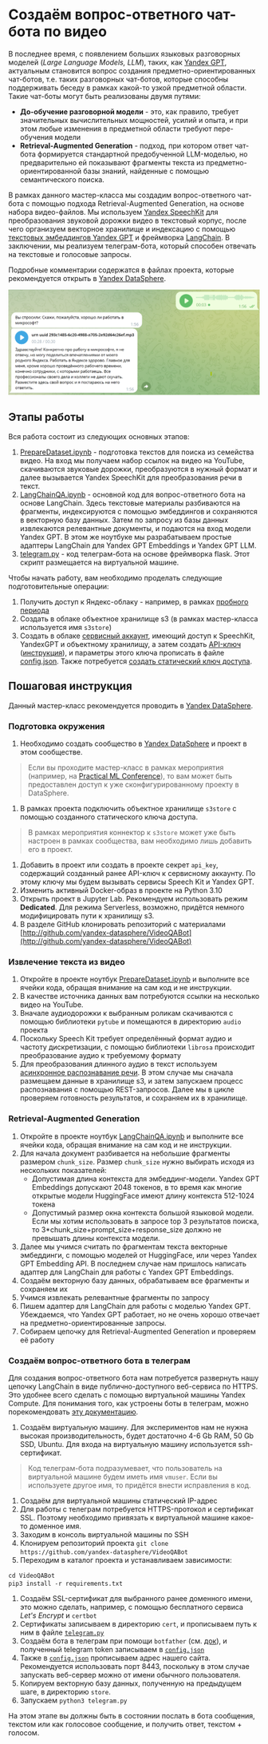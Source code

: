 # Создаём вопрос-ответного чат-бота по видео

В последнее время, с появлением больших языковых разговорных моделей (*Large Language Models, LLM*), таких, как [Yandex GPT](https://cloud.yandex.ru/services/yandexgpt), актуальным становится вопрос создания предметно-ориентированных чат-ботов, т.е. таких разговорных чат-ботов, которые способны поддерживать беседу в рамках какой-то узкой предметной области. Такие чат-боты могут быть реализованы двумя путями:

* **До-обучение разговорной модели** - это, как правило, требует значительных вычислительных мощностей, усилий и опыта, и при этом любые изменения в предметной области требуют пере-обучения модели
* **Retrieval-Augmented Generation** - подход, при котором ответ чат-бота формируется стандартной предобученной LLM-моделью, но предварительно ей показывают фрагменты текста из предметно-ориентированной базы знаний, найденные с помощью семантического поиска.

В рамках данного мастер-класса мы создадим вопрос-ответного чат-бота с помощью подхода Retrieval-Augmented Generation, на основе набора видео-файлов. Мы используем [Yandex SpeechKit](https://cloud.yandex.ru/services/speechkit) для преобразования звуковой дорожки видео в текстовый корпус, после чего организуем векторное хранилище и индексацию с помощью [текстовых эмбеддингов Yandex GPT](https://cloud.yandex.ru/docs/yandexgpt/api-ref/Embeddings/) и фреймворка [LangChain](https://www.langchain.com/). В заключении, мы реализуем телеграм-бота, который способен отвечать на текстовые и голосовые запросы.

Подробные комментарии содержатся в файлах проекта, которые рекомендуется открыть в [Yandex DataSphere](https://cloud.yandex.ru/services/datasphere).

![Скриншот работающего бота](images/scrshot.png)

## Этапы работы

Вся работа состоит из следующих основных этапов:

1. [PrepareDataset.ipynb](PrepareDataset.ipynb) - подготовка текстов для поиска из семейства видео. На вход мы получаем набор ссылок на видео на YouTube, скачиваются звуковые дорожки, преобразуются в нужный формат и далее вызывается Yandex SpeechKit для преобразования речи в текст.
1. [LangChainQA.ipynb](LangChainQA.ipynb) - основной код для вопрос-ответного бота на основе LangChain. Здесь текстовые материалы разбиваются на фрагменты, индексируются с помощью эмбеддингов и сохраняются в векторную базу данных. Затем по запросу из базы данных извлекаются релевантные документы, и подаются на вход модели Yandex GPT. В этом же ноутбуке мы разрабатываем простые адаптеры LangChain для Yandex GPT Embeddings и Yandex GPT LLM.
1. [telegram.py](telegram.py) - код телеграм-бота на основе фреймворка flask. Этот скрипт размещается на виртуальной машине.

Чтобы начать работу, вам необходимо проделать следующие подготовительные операции:

1. Получить доступ к Яндекс-облаку - например, в рамках [пробного периода](https://cloud.yandex.ru/docs/free-trial/)
1. Создать в облаке объектное хранилище s3 (в рамках мастер-класса используется имя `s3store`)
1. Создать в облаке [сервисный аккаунт](https://cloud.yandex.ru/docs/iam/concepts/users/service-accounts), имеющий доступ к SpeechKit, YandexGPT и объектному хранилищу, а затем создать [API-ключ](https://cloud.yandex.ru/docs/iam/concepts/authorization/api-key) ([инструкция](https://cloud.yandex.ru/docs/iam/operations/api-key/create)), и параметры этого ключа прописать в файле [config.json](config.json). Также потребуется [создать статический ключ доступа](https://cloud.yandex.ru/docs/iam/operations/sa/create-access-key).

## Пошаговая инструкция

Данный мастер-класс рекомендуется проводить в [Yandex DataSphere](https://cloud.yandex.ru/services/datasphere).

### Подготовка окружения
1. Необходимо создать сообщество в [Yandex DataSphere](https://cloud.yandex.ru/services/datasphere) и проект в этом сообществе.
> Если вы проходите мастер-класс в рамках мероприятия (например, на [Practical ML Conference](https://pmlconf.yandex.ru/)), то вам может быть предоставлен доступ к уже сконфигурированному проекту в DataSphere. 
1. В рамках проекта подключить объектное хранилище `s3store` с помощью созданного статического ключа доступа.
> В рамках мероприятия коннектор к `s3store` может уже быть настроен в рамках сообщества, вам необходимо лишь добавить его в проект.
1. Добавить в проект или создать в проекте секрет `api_key`, содержащий созданный ранее API-ключ к сервисному аккаунту. По этому ключу мы будем вызывать сервисы Speech Kit и Yandex GPT.
1. Изменить активный Docker-образ в проекте на Python 3.10
1. Открыть проект в Jupyter Lab. Рекомендуем использовать режим **Dedicated**. Для режима Serverless, возможно, придётся немного модифицировать пути к хранилищу s3.
1. В разделе GitHub клонировать репозиторий с материалами [http://github.com/yandex-datasphere/VideoQABot](http://github.com/yandex-datasphere/VideoQABot)

### Извлечение текста из видео
1. Откройте в проекте ноутбук [PrepareDataset.ipynb](PrepareDataset.ipynb) и выполните все ячейки кода, обращая внимание на сам код и не инструкции.
1. В качестве источника данных вам потребуются ссылки на несколько видео на YouTube.
1. Вначале аудиодорожки к выбранным роликам скачиваются с помощью библиотеки `pytube` и помещаются в директорию `audio` проекта
1. Поскольку Speech Kit требует определённый формат аудио и частоту дискретизации, с помощью библиотеки `librosa` происходит преобразование аудио к требуемому формату
1. Для преобразования длинного аудио в текст используем [асинхронное распознавание речи](https://cloud.yandex.ru/docs/speechkit/stt/transcribation). В этом случае мы сначала размещаем данные в хранилище s3, и затем запускаем процесс распознавания с помощью REST-запросов. Далее мы в цикле проверяем готовность результатов, и сохраняем их в хранилище.

### Retrieval-Augmented Generation
1. Откройте в проекте ноутбук [LangChainQA.ipynb](LangChainQA.ipynb) и выполните все ячейки кода, обращая внимание на сам код и не инструкции.
1. Для начала документ разбивается на небольшие фрагменты размером `chunk_size`. Размер `chunk_size` нужно выбирать исходя из нескольких показателей:
    * Допустимая длина контекста для эмбеддинг-модели. Yandex GPT Embeddings допускают 2048 токенов, в то время как многие открытые модели HuggingFace имеют длину контекста 512-1024 токена
    * Допустимый размер окна контекста большой языковой модели. Если мы хотим использовать в запросе top 3 результатов поиска, то 3*chunk_size+prompt_size+response_size должно не превышать длины контекста модели.
1. Далее мы учимся считать по фрагментам текста векторные эмбеддинги, с помощью моделей от HuggingFace, или через Yandex GPT Embedding API. В последнем случае нам пришлось написать адаптер для LangChain для работы с Yandex GPT Embeddings.
1. Создаём векторную базу данных, обрабатываем все фрагменты и сохраняем их
1. Учимся извлекать релевантные фрагменты по запросу
1. Пишем адаптер для LangChain для работы с моделью Yandex GPT. Убеждаемся, что Yandex GPT работает, но не очень хорошо отвечает на предметно-ориентированные запросы.
1. Собираем цепочку для Retrieval-Augmented Generation и проверяем её работу

### Создаём вопрос-ответного бота в телеграм
Для создания вопрос-ответного бота нам потребуется развернуть нашу цепочку LangChain в виде публично-доступного веб-сервиса по HTTPS. Это удобнее всего сделать с помощью виртуальной машины Yandex Compute. Для понимания того, как устроены боты в телеграм, можно порекомендовать [эту документацию](https://core.telegram.org/bots/tutorial).

1. Создаём виртуальную машину. Для экспериментов нам не нужна высокая производительность, будет достаточно 4-6 Gb RAM, 50 Gb SSD, Ubuntu. Для входа на виртуальную машину используется ssh-сертификат.
> Код телеграм-бота подразумевает, что пользователь на виртуальной машине будем иметь имя `vmuser`. Если вы используете другое имя, то придётся внести исправления в код.
1. Создаём для виртуальной машины статический IP-адрес
1. Для работы с телеграм потребуется HTTPS-протокол и сертификат SSL. Поэтому необходимо привязать к виртуальной машине какое-то доменное имя.
1. Заходим в консоль виртуальной машины по SSH
1. Клонируем репозиторий проекта `git clone https://github.com/yandex-datasphere/VideoQABot`
1. Переходим в каталог проекта и устанавливаем зависимости:
```
cd VideoQABot
pip3 install -r requirements.txt
```
1. Создаём SSL-сертификат для выбранного ранее доменного имени, это можно сделать, например, с помощью бесплатного сервиса *Let's Encrypt* и `certbot`
1. Сертификаты записываем в директорию `cert`, и прописываем путь к ним в файле [`telegram.py`](telegram.py) 
1. Создаём бота в телеграм при помощи `botfather` (см. [док](https://core.telegram.org/bots/tutorial#getting-ready)), и полученный telegram token записываем в [`config.json`](config.json)
1. Также в [`config.json`](config.json) прописываем адрес нашего сайта. Рекомендуется использовать порт 8443, поскольку в этом случае запускать веб-сервер можно от имени обычного пользователя.
1. Копируем векторную базу данных, полученную на предыдущем шаге, в директорию `store`.
1. Запускаем `python3 telegram.py`

На этом этапе вы должны быть в состоянии послать в бота сообщения, текстом или как голосовое сообщение, и получить ответ, текстом + голосом.

